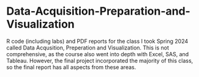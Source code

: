 # Data-Acquisition-Preparation-and-Visualization
R code (including labs) and PDF reports for the class I took Spring 2024 called Data Acqusition, Preperation and Visualization.  This is not comprehensive, as the course also went into depth with Excel, SAS, and Tableau.  However, the final project incorporated the majority of this class, so the final report has all aspects from these areas.
